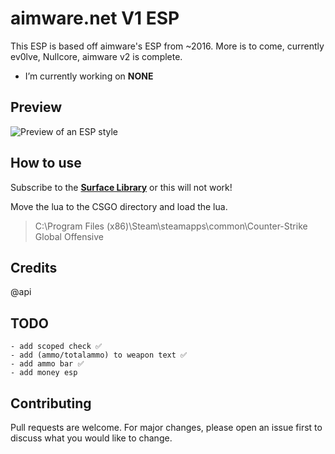 # aimware.net V1 ESP
This ESP is based off aimware's ESP from ~2016.
More is to come, currently ev0lve, Nullcore, aimware v2 is complete.

-  I’m currently working on **NONE**

## Preview
![Preview of an ESP style](https://nullified.s-ul.eu/DTmeJfdb)

## How to use
Subscribe to the **[Surface Library](https://gamesense.pub/forums/viewtopic.php?id=18793)** or this will not work!

Move the lua to the CSGO directory and load the lua.

> C:\Program Files (x86)\Steam\steamapps\common\Counter-Strike Global Offensive

## Credits
  @api

## TODO
    - add scoped check ✅
    - add (ammo/totalammo) to weapon text ✅
    - add ammo bar ✅
    - add money esp

## Contributing
Pull requests are welcome. For major changes, please open an issue first to discuss what you would like to change.
